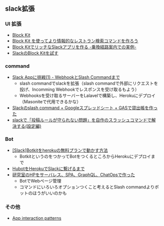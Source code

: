 ## slack拡張
### UI 拡張
  - [Block Kit](https://api.slack.com/block-kit)
  - [Block Kit を使ってより情報的なレストラン検索コマンドを作ろう](https://api.slack.com/lang/ja-jp/slash-block-kit)
  - [Block KitでリッチなSlackアプリを作る -乗換経路案内での実例-](https://qiita.com/navitime_tech/items/85de33072486e7d323a5)
  - [SlackのBlock Kitを試す](https://www.dkrk-blog.net/slack/block_kit)

### command
  - [Slack Appに挑戦(1) - WebhookとSlash Commandまで](https://qiita.com/kanaxx/items/a12a523ca3143b5822b8)
    - slash commandでslackを拡張（slash commandで外部にリクエストを投げ、Incomming Webhookでレスポンスを受け取るもよう）
    - Webhooksを受け取るサーバーをLalavelで構築し、Herokuにデプロイ（Masoniteで代用できるかな）
  - [Slackのslash command + Googleスプレッドシート + GASで貸出帳を作った](https://note.com/yuickomori/n/nb0ecbff77056)
  - [slackで「投稿ルールが守られない問題」を自作のスラッシュコマンドで解決する(設定編)](https://qiita.com/marogoma/items/e3003564c1b8b7b09e29)

### Bot
  - [[Slack]Botkitをherokuの無料プランで動かす方法](https://qiita.com/biga816/items/148a1156cd8b1a964b91)
    - BotkitというのをつかってBotをつくるところからHerokuにデプロイまで
  - [HubotをHerokuでSlackに繋げるまで](https://qiita.com/chibi929/items/79161111dee411000411)
  - [研究室のHPをサーバレス、SPA、GraphQL、ChatOpsで作った](https://qiita.com/asmsuechan/items/17f168f151346ac5cf65)
    - BotでWebページ管理
    - コマンドにいろいろオプションつくこと考えるとSlash commandよりボットのほうがいいのかも

### その他
  - [App interaction patterns](https://github.com/slackapi/app-interaction-patterns)